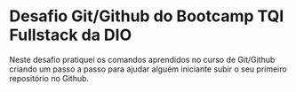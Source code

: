 # Desafio Git/Github do Bootcamp TQI Fullstack da DIO

Neste desafio pratiquei os comandos aprendidos no curso de Git/Github criando um passo a passo para ajudar alguém iniciante subir o seu primeiro repositório no Github.